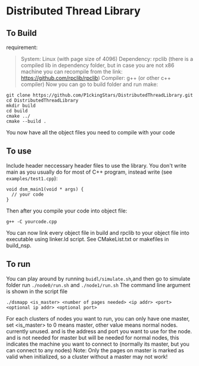 # Distributed Thread Library
## To Build
requirement:
> System: Linux (with page size of 4096)
> Dependency: rpclib (there is a compiled lib in dependency folder, but in case you are not x86 machine you can recompile from the link: https://github.com/rpclib/rpclib)
> Compiler: g++ (or other c++ compiler)
Now you can go to build folder and run make:
```
git clone https://github.com/P1ckingStars/DistributedThreadLibrary.git
cd DistributedThreadLibrary
mkdir build
cd build
cmake ../
cmake --build .
```
You now have all the object files you need to compile with your code
## To use
Include header neccessary header files to use the library. You don't write main as you usually do for most of C++ program, instead write (see `examples/test1.cpp`):
```
void dsm_main1(void * args) {
  // your code
}
```
Then after you compile your code into object file:
```
g++ -C yourcode.cpp
```
You can now link every object file in build and rpclib to your object file into executable using linker.ld script. See CMakeList.txt or makefiles in build_nsp.

## To run
You can play around by running `buidl/simulate.sh`,and then go to simulate folder run `./node0/run.sh` and `./node1/run.sh`
The command line argument is shown in the script file
```
./dsmapp <is_master> <number of pages needed> <ip addr> <port> <optional ip addr> <optional port>
```
For each clusters of nodes you want to run, you can only have one master, set <is_master> to 0 means master, other value means normal nodes. 
<Number of pages needed> currently unused.
<ip addr> and <port> is the address and port you want to use for the node.
<optional ip addr> and <optional port> is not needed for master but will be needed for normal nodes, this indicates the machine you want to connect to (normally its master, but you can connect to any nodes)
Note: Only the pages on master is marked as valid when initialized, so a cluster without a master may not work!
